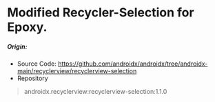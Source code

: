 # Modified Recycler-Selection for Epoxy.

##### Origin:
- Source Code:
  https://github.com/androidx/androidx/tree/androidx-main/recyclerview/recyclerview-selection
- Repository
> androidx.recyclerview:recyclerview-selection:1.1.0